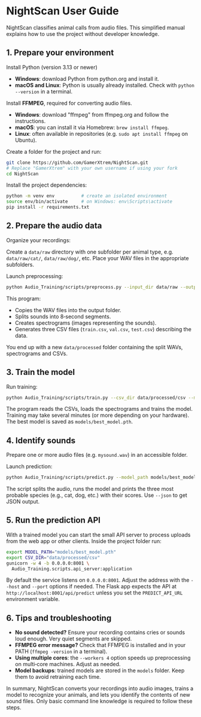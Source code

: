 # NightScan User Guide

NightScan classifies animal calls from audio files. This simplified manual explains how to use the project without developer knowledge.

## 1. Prepare your environment
Install Python (version 3.13 or newer)

- **Windows**: download Python from python.org and install it.
- **macOS and Linux**: Python is usually already installed. Check with `python --version` in a terminal.

Install **FFMPEG**, required for converting audio files.

- **Windows**: download "ffmpeg" from ffmpeg.org and follow the instructions.
- **macOS**: you can install it via Homebrew: `brew install ffmpeg`.
- **Linux**: often available in repositories (e.g. `sudo apt install ffmpeg` on Ubuntu).

Create a folder for the project and run:

```bash
git clone https://github.com/GamerXtrem/NightScan.git
# Replace "GamerXtrem" with your own username if using your fork
cd NightScan
```

Install the project dependencies:

```bash
python -m venv env          # create an isolated environment
source env/bin/activate     # on Windows: env\Scripts\activate
pip install -r requirements.txt
```

## 2. Prepare the audio data
Organize your recordings:

Create a `data/raw` directory with one subfolder per animal type,
e.g. `data/raw/cat/`, `data/raw/dog/`, etc. Place your WAV files in the appropriate subfolders.

Launch preprocessing:

```bash
python Audio_Training/scripts/preprocess.py --input_dir data/raw --output_dir data/processed --workers 4
```

This program:

- Copies the WAV files into the output folder.
- Splits sounds into 8‑second segments.
- Creates spectrograms (images representing the sounds).
- Generates three CSV files (`train.csv`, `val.csv`, `test.csv`) describing the data.

You end up with a new `data/processed` folder containing the split WAVs, spectrograms and CSVs.

## 3. Train the model
Run training:

```bash
python Audio_Training/scripts/train.py --csv_dir data/processed/csv --model_dir models --pretrained
```

The program reads the CSVs, loads the spectrograms and trains the model. Training may take several minutes (or more depending on your hardware). The best model is saved as `models/best_model.pth`.

## 4. Identify sounds
Prepare one or more audio files (e.g. `mysound.wav`) in an accessible folder.

Launch prediction:

```bash
python Audio_Training/scripts/predict.py --model_path models/best_model.pth --csv_dir data/processed/csv mysound.wav
```

The script splits the audio, runs the model and prints the three most probable species (e.g., cat, dog, etc.) with their scores. Use `--json` to get JSON output.

## 5. Run the prediction API
With a trained model you can start the small API server to process uploads from the web app or other clients. Inside the project folder run:

```bash
export MODEL_PATH="models/best_model.pth"
export CSV_DIR="data/processed/csv"
gunicorn -w 4 -b 0.0.0.0:8001 \
  Audio_Training.scripts.api_server:application
```

By default the service listens on `0.0.0.0:8001`. Adjust the address with the `--host` and `--port` options if needed. The Flask app expects the API at `http://localhost:8001/api/predict` unless you set the `PREDICT_API_URL` environment variable.

## 6. Tips and troubleshooting
- **No sound detected?** Ensure your recording contains cries or sounds loud enough. Very quiet segments are skipped.
- **FFMPEG error message?** Check that FFMPEG is installed and in your PATH (`ffmpeg -version` in a terminal).
- **Using multiple cores**: the `--workers 4` option speeds up preprocessing on multi‑core machines. Adjust as needed.
- **Model backups**: trained models are stored in the `models` folder. Keep them to avoid retraining each time.

In summary, NightScan converts your recordings into audio images, trains a model to recognize your animals, and lets you identify the contents of new sound files. Only basic command line knowledge is required to follow these steps.
